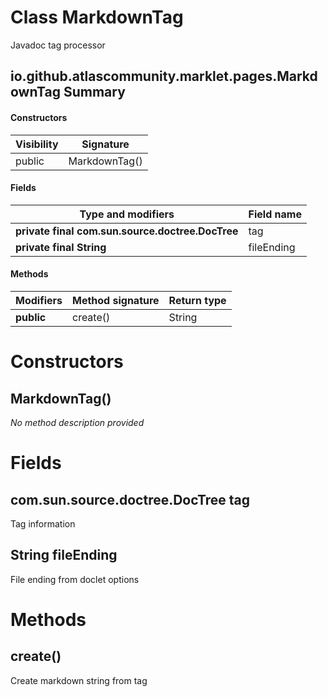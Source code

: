 Class MarkdownTag
=================
Javadoc tag processor

io.github.atlascommunity.marklet.pages.MarkdownTag Summary
-------
#### Constructors
| Visibility | Signature     |
| ---------- | ------------- |
| public     | MarkdownTag() |
#### Fields
| Type and modifiers                               | Field name |
| ------------------------------------------------ | ---------- |
| **private final com.sun.source.doctree.DocTree** | tag        |
| **private final String**                         | fileEnding |
#### Methods
| Modifiers  | Method signature | Return type |
| ---------- | ---------------- | ----------- |
| **public** | create()         | String      |

Constructors
============
MarkdownTag()
-------------
*No method description provided*


Fields
======
com.sun.source.doctree.DocTree tag
----------------------------------
Tag information


String fileEnding
---------------------------
File ending from doclet options


Methods
=======
create()
--------
Create markdown string from tag


